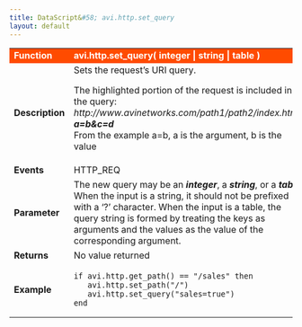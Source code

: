 ```yaml
---
title: DataScript&#58; avi.http.set_query
layout: default
---
```

<table class="table table-hover"> 
 <tbody> 
  <tr bgcolor="ff4b00"> 
   <td width="100"><span style="color: white; font-size: medium;"><strong>Function</strong></span></td> 
   <td width="600"><span style="color: white;"><b>avi.http.set_query( integer | string | table )</b></span></td> 
  </tr> 
  <tr> 
   <td width="100"><span style="font-size: medium;"><strong>Description</strong></span></td> 
   <td width="600">Sets the request’s URI query.<p></p> <p>The highlighted portion of the request is included in the query:<br> <em>http://www.avinetworks.com/path1/path2/index.html?<strong>a=b&amp;c=d</strong></em><br> From the example a=b, a is the argument, b is the value</p></td> 
  </tr> 
  <tr> 
   <td width="100"><span style="font-size: medium;"><strong>Events</strong></span></td> 
   <td width="600">HTTP_REQ</td> 
  </tr> 
  <tr> 
   <td width="100"><span style="font-size: medium;"><strong>Parameter</strong></span></td> 
   <td width="600">The new query may be an <strong><em>integer</em></strong>, a <em><strong>string</strong></em>, or a <strong><em>table</em></strong>. When the input is a string, it should not be prefixed with a ‘?’ character. When the input is a table, the query string is formed by treating the keys as arguments and the values as the value of the corresponding argument.</td> 
  </tr> 
  <tr> 
   <td width="100"><span style="font-size: medium;"><strong>Returns</strong></span></td> 
   <td width="600">No value returned</td> 
  </tr> 
  <tr> 
   <td width="100"><span style="font-size: medium;"><strong>Example</strong></span></td> 
   <td width="600"> 
    <!-- Crayon Syntax Highlighter v2.7.1 --> <pre><code class="language-lua">if avi.http.get_path() == "/sales" then
   avi.http.set_path("/")
   avi.http.set_query("sales=true")
end</code></pre> 
    <!-- [Format Time: 0.0027 seconds] --> </td> 
  </tr> 
 </tbody> 
</table>